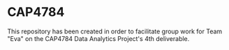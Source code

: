 # CAP4784
This repository has been created in order to facilitate group work for Team "Eva" on the CAP4784 Data Analytics Project's 4th deliverable.
